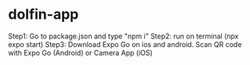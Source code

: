 # dolfin-app
Step1: Go to package.json and type "npm i"
Step2: run on terminal (npx expo start)
Step3: Download Expo Go on ios and android. Scan QR code with Expo Go (Android) or Camera App (iOS)
